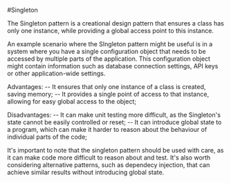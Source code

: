 #Singleton

The Singleton pattern is a creational design pattern that ensures a class has only one instance, while providing a global access point to this instance.

An example scenario where the SIngleton pattern might be useful is in a system where you have a single configuration object that needs to be accessed by multiple parts of the application. This configuration object might contain information such as database connection settings, API keys or other application-wide settings.

Advantages:
-- It ensures that only one instance of a class is created, saving memory;
-- It provides a single point of access to that instance, allowing for easy global access to the object;

Disadvantages:
-- It can make unit testing more difficult, as the Singleton's state cannot be easily controlled or reset;
-- It can introduce global state to a program, which can make it harder to reason about the behaviour of individual parts of the code;

It's important to note that the singleton pattern should be used with care, as it can make code more difficult to reason about and test. It's also worth considering alternative patterns, such as dependecy injection, that can achieve similar results without introducing global state.
